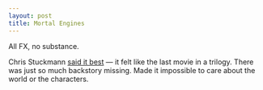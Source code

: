 ```yaml
---
layout: post
title: Mortal Engines
---
```


All FX, no substance. 

Chris Stuckmann [said it best](https://youtu.be/c1Qa8DTiXwo) — it felt like the last movie in a trilogy. There was just so much backstory missing. Made it impossible to care about the world or the characters. 
